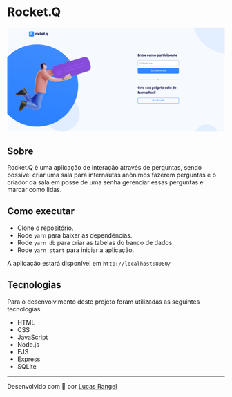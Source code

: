 # Rocket.Q

<p align="center">
  <img alt="Rocket.Q" src="./public/assets/rocket-q.png">
</p>

## Sobre

Rocket.Q é uma aplicação de interação através de perguntas, sendo possível criar uma sala para internautas anônimos fazerem perguntas e o criador da sala em posse de uma senha gerenciar essas perguntas e marcar como lidas.

## Como executar

- Clone o repositório.
- Rode `yarn` para baixar as dependências.
- Rode `yarn db` para criar as tabelas do banco de dados.
- Rode `yarn start` para iniciar a aplicação.

A aplicação estará disponível em `http://localhost:8080/`

## Tecnologias

Para o desenvolvimento deste projeto foram utilizadas as seguintes tecnologias:

- HTML
- CSS
- JavaScript
- Node.js
- EJS
- Express
- SQLite

---
Desenvolvido com 💙 por [Lucas Rangel](https://www.linkedin.com/in/lucasrangel12/)